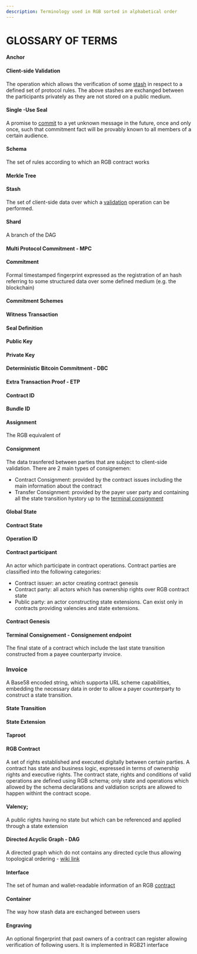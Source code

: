 ```yaml
---
description: Terminology used in RGB sorted in alphabetical order
---
```


# GLOSSARY OF TERMS

#### Anchor

#### Client-side Validation

The operation which allows the verification of some [stash](glossary-of-terms.md#stash) in respect to a defined set of protocol rules. The above stashes are exchanged between the participants privately as they are not stored on a public medium.

#### Single -Use Seal

A promise to [commit](glossary-of-terms.md#commitment) to a yet unknown message in the future, once and only once, such that commitment fact will be provably known to all members of a certain audience.

#### Schema

The set of rules according to which an RGB contract works

#### Merkle Tree

#### Stash

The set of client-side data over which a [validation](glossary-of-terms.md#client-side-validation) operation can be performed.

#### Shard

A branch of the DAG&#x20;

#### Multi Protocol Commitment - MPC

#### Commitment

Formal timestamped fingerprint expressed as the registration of an hash referring to some structured data over some defined medium (e.g. the blockchain)

#### Commitment Schemes

#### Witness Transaction

#### Seal Definition

#### Public Key

#### Private Key

#### Deterministic Bitcoin Commitment - DBC

#### Extra Transaction Proof - ETP

#### Contract ID

#### Bundle ID

#### Assignment
The RGB equivalent of 

#### Consignment
The data trasnfered between parties that are subject to client-side validation. There are 2 main types of consignemen:
* Contract Consignment: provided by the contract issues including the main information about the contract
* Transfer Consignment: provided by the payer user party and containing all the state transition hystory up to the [terminal consignment]()

#### Global State

#### Contract State

#### Operation ID



#### Contract participant

An actor which participate in contract operations. Contract parties are classified into the following categories:

* Contract issuer: an actor creating contract genesis
* Contract party: all actors which has ownership rights over RGB contract state
* Public party: an actor constructing state extensions. Can exist only in contracts providing valencies and state extensions.


#### Contract Genesis


#### Terminal Consignement - Consignement endpoint

The final state of a contract which include the last state transition constructed from a payee counterparty invoice.

### Invoice

A Base58 encoded string, which supporta URL scheme capabilities, embedding the necessary data in order to allow a payer counterparty to construct a state transition.


#### State Transition

#### State Extension

#### Taproot

#### RGB Contract

A set of rights established and executed digitally between certain parties. A contract has state and business logic, expressed in terms of ownership rights and executive rights. The contract state, rights and conditions of valid operations are defined using RGB schema; only state and operations which allowed by the schema declarations and valdiation scripts are allowed to happen withint the contract scope.

#### Valency;

A public rights having no state but which can be referenced and  applied through a state extension

#### Directed Acyclic Graph - DAG

A directed graph which do not contains any directed cycle thus allowing topological ordering - [wiki link](https://en.wikipedia.org/wiki/Directed\_acyclic\_graph)

#### Interface

The set of human and wallet-readable information of an RGB [contract](#contract)

#### Container&#x20;

The way how stash data are exchanged between users&#x20;

#### Engraving

An optional fingerprint that past owners of a contract can register allowing verification of following users. It is implemented in RGB21 interface

####












